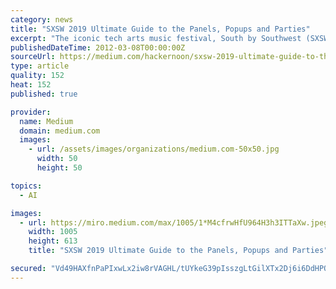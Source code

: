 ```yaml
---
category: news
title: "SXSW 2019 Ultimate Guide to the Panels, Popups and Parties"
excerpt: "The iconic tech arts music festival, South by Southwest (SXSW), is nearly upon us with more than one hundred thousand influencers about to descend upon the ten day bacchanal that takes place in Austin, March 8 through March 17. It’s a star-studded ..."
publishedDateTime: 2012-03-08T00:00:00Z
sourceUrl: https://medium.com/hackernoon/sxsw-2019-ultimate-guide-to-the-panels-parties-performances-9c1c9f25c599
type: article
quality: 152
heat: 152
published: true

provider:
  name: Medium
  domain: medium.com
  images:
    - url: /assets/images/organizations/medium.com-50x50.jpg
      width: 50
      height: 50

topics:
  - AI

images:
  - url: https://miro.medium.com/max/1005/1*M4cfrwHfU964H3h3ITTaXw.jpeg
    width: 1005
    height: 613
    title: "SXSW 2019 Ultimate Guide to the Panels, Popups and Parties"

secured: "Vd49HAXfnPaPIxwLx2iw8rVAGHL/tUYkeG39pIsszgLtGilXTx2Dj6i6DdHPQevJsNEvjZ1fz7Itb1JoKciUF4QBwDSdjcm4HSAFY6OeDLXCdVwE2M3DaLxkxJCsEgPLzaPrjhRC7MtqPXoybTd+i2yzFkgEV13QG6GDu6n9vOTAUSRTE3/RtHmecEkl8JdphuxMCo0KLMHuMoPYcTRwJG3qVhW7CQDW73kCQVPIss9PJX8HcF1JPQhqTmQt7XhJp3unBezkNRGTsvsOjU+piw==;9XqVz890sg/vj4lg7KEM7A=="
---
```



